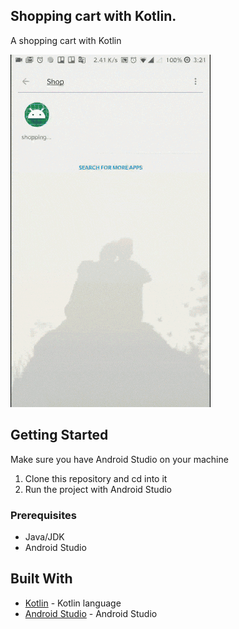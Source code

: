 ## Shopping cart with Kotlin.

A shopping cart with Kotlin

![application screenshot](app/src/main/res/drawable/demo.gif "A shopping cart with Kotlin.")


## Getting Started
Make sure you have Android Studio on your machine

1.  Clone this repository and cd into it
2.  Run the project with Android Studio


### Prerequisites

* Java/JDK
* Android Studio

## Built With

* [Kotlin](https://kotlinlang.org/) - Kotlin language
* [Android Studio](https://developer.android.com/studio/) - Android Studio

